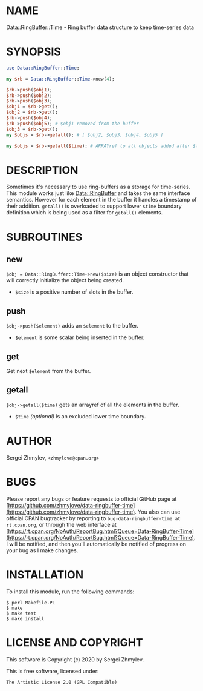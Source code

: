# NAME

Data::RingBuffer::Time - Ring buffer data structure to keep time-series data

# SYNOPSIS

```perl
use Data::RingBuffer::Time;

my $rb = Data::RingBuffer::Time->new(4);

$rb->push($obj1);
$rb->push($obj2);
$rb->push($obj3);
$obj1 = $rb->get();
$obj2 = $rb->get();
$rb->push($obj4);
$rb->push($obj5); # $obj1 removed from the buffer
$obj3 = $rb->get();
my $objs = $rb->getall(); # [ $obj2, $obj3, $obj4, $obj5 ]

my $objs = $rb->getall($time); # ARRAYref to all objects added after $time
```

# DESCRIPTION

Sometimes it's necessary to use ring-buffers as a storage for time-series.
This module works just like [Data::RingBuffer](https://metacpan.org/pod/Data%3A%3ARingBuffer) and takes the same interface
semantics.  However for each element in the buffer it handles a timestamp of
their addition.  `getall()` is overloaded to support lower `$time` boundary
definition which is being used as a filter for `getall()` elements.

# SUBROUTINES

## new

`$obj = Data::RingBuffer::Time->new($size)` is an object constructor
that will correctly initialize the object being created.

- `$size` is a positive number of slots in the buffer.

## push

`$obj->push($element)` adds an `$element` to the buffer.

- `$element` is some scalar being inserted in the buffer.

## get

Get next `$element` from the buffer.

## getall

`$obj->getall($time)` gets an arrayref of all the elements in the buffer.

- `$time` _(optional)_ is an excluded lower time boundary.

# AUTHOR

Sergei Zhmylev, `<zhmylove@cpan.org>`

# BUGS

Please report any bugs or feature requests to official GitHub page at
[https://github.com/zhmylove/data-ringbuffer-time](https://github.com/zhmylove/data-ringbuffer-time).
You also can use official CPAN bugtracker by reporting to
`bug-data-ringbuffer-time at rt.cpan.org`, or through the web interface at
[https://rt.cpan.org/NoAuth/ReportBug.html?Queue=Data-RingBuffer-Time](https://rt.cpan.org/NoAuth/ReportBug.html?Queue=Data-RingBuffer-Time).
I will be notified, and then you'll automatically be notified of progress
on your bug as I make changes.

# INSTALLATION

To install this module, run the following commands:

    $ perl Makefile.PL
    $ make
    $ make test
    $ make install

# LICENSE AND COPYRIGHT

This software is Copyright (c) 2020 by Sergei Zhmylev.

This is free software, licensed under:

    The Artistic License 2.0 (GPL Compatible)

